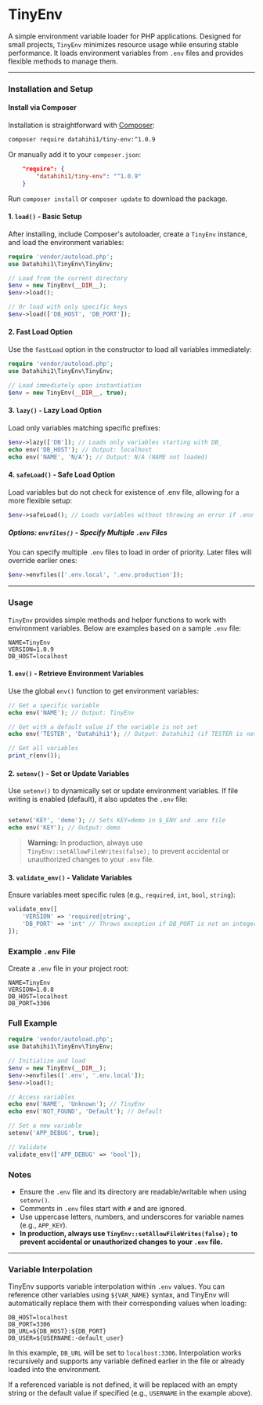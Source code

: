 # TinyEnv

A simple environment variable loader for PHP applications. Designed for small projects, `TinyEnv` minimizes resource usage while ensuring stable performance. It loads environment variables from `.env` files and provides flexible methods to manage them.

---

### Installation and Setup

#### Install via Composer

Installation is straightforward with [Composer](https://getcomposer.org/):

```bash
composer require datahihi1/tiny-env:^1.0.9
```

Or manually add it to your `composer.json`:

```json
    "require": {
        "datahihi1/tiny-env": "^1.0.9"
    }
```

Run `composer install` or `composer update` to download the package.

#### 1. `load()` - Basic Setup

After installing, include Composer's autoloader, create a `TinyEnv` instance, and load the environment variables:

```php
require 'vendor/autoload.php';
use Datahihi1\TinyEnv\TinyEnv;

// Load from the current directory
$env = new TinyEnv(__DIR__);
$env->load();

// Or load with only specific keys
$env->load(['DB_HOST', 'DB_PORT']);
```

#### 2. Fast Load Option

Use the `fastLoad` option in the constructor to load all variables immediately:

```php
require 'vendor/autoload.php';
use Datahihi1\TinyEnv\TinyEnv;

// Load immediately upon instantiation
$env = new TinyEnv(__DIR__, true);
```
#### 3. `lazy()` - Lazy Load Option

Load only variables matching specific prefixes:

```php
$env->lazy(['DB']); // Loads only variables starting with DB_
echo env('DB_HOST'); // Output: localhost
echo env('NAME', 'N/A'); // Output: N/A (NAME not loaded)
```
#### 4. `safeLoad()` - Safe Load Option
Load variables but do not check for existence of .env file, allowing for a more flexible setup:

```php
$env->safeLoad(); // Loads variables without throwing an error if .env file is missing
```

##### Options: `envfiles()` - Specify Multiple `.env` Files

You can specify multiple `.env` files to load in order of priority. Later files will override earlier ones:

```php
$env->envfiles(['.env.local', '.env.production']);
```

---

### Usage

`TinyEnv` provides simple methods and helper functions to work with environment variables. Below are examples based on a sample `.env` file:

```
NAME=TinyEnv
VERSION=1.0.9
DB_HOST=localhost
```

#### 1. `env()` - Retrieve Environment Variables

Use the global `env()` function to get environment variables:

```php
// Get a specific variable
echo env('NAME'); // Output: TinyEnv

// Get with a default value if the variable is not set
echo env('TESTER', 'Datahihi1'); // Output: Datahihi1 (if TESTER is not defined)

// Get all variables
print_r(env());
```

#### 2. `setenv()` - Set or Update Variables

Use `setenv()` to dynamically set or update environment variables. If file writing is enabled (default), it also updates the `.env` file:

```php

setenv('KEY', 'demo'); // Sets KEY=demo in $_ENV and .env file
echo env('KEY'); // Output: demo
```

> **Warning:** In production, always use `TinyEnv::setAllowFileWrites(false);` to prevent accidental or unauthorized changes to your `.env` file.

#### 3. `validate_env()` - Validate Variables

Ensure variables meet specific rules (e.g., `required`, `int`, `bool`, `string`):

```php
validate_env([
    'VERSION' => 'required|string',
    'DB_PORT' => 'int' // Throws exception if DB_PORT is not an integer
]);
```

### Example `.env` File

Create a `.env` file in your project root:

```
NAME=TinyEnv
VERSION=1.0.8
DB_HOST=localhost
DB_PORT=3306
```

### Full Example

```php
require 'vendor/autoload.php';
use Datahihi1\TinyEnv\TinyEnv;

// Initialize and load
$env = new TinyEnv(__DIR__);
$env->envfiles(['.env', '.env.local']);
$env->load();

// Access variables
echo env('NAME', 'Unknown'); // TinyEnv
echo env('NOT_FOUND', 'Default'); // Default

// Set a new variable
setenv('APP_DEBUG', true);

// Validate
validate_env(['APP_DEBUG' => 'bool']);

```

### Notes

- Ensure the `.env` file and its directory are readable/writable when using `setenv()`.
- Comments in `.env` files start with `#` and are ignored.
- Use uppercase letters, numbers, and underscores for variable names (e.g., `APP_KEY`).
- **In production, always use `TinyEnv::setAllowFileWrites(false);` to prevent accidental or unauthorized changes to your `.env` file.**
---

### Variable Interpolation

TinyEnv supports variable interpolation within `.env` values. You can reference other variables using `${VAR_NAME}` syntax, and TinyEnv will automatically replace them with their corresponding values when loading:

```
DB_HOST=localhost
DB_PORT=3306
DB_URL=${DB_HOST}:${DB_PORT}
DB_USER=${USERNAME:-default_user}
```

In this example, `DB_URL` will be set to `localhost:3306`. Interpolation works recursively and supports any variable defined earlier in the file or already loaded into the environment.

If a referenced variable is not defined, it will be replaced with an empty string or the default value if specified (e.g., `USERNAME` in the example above).